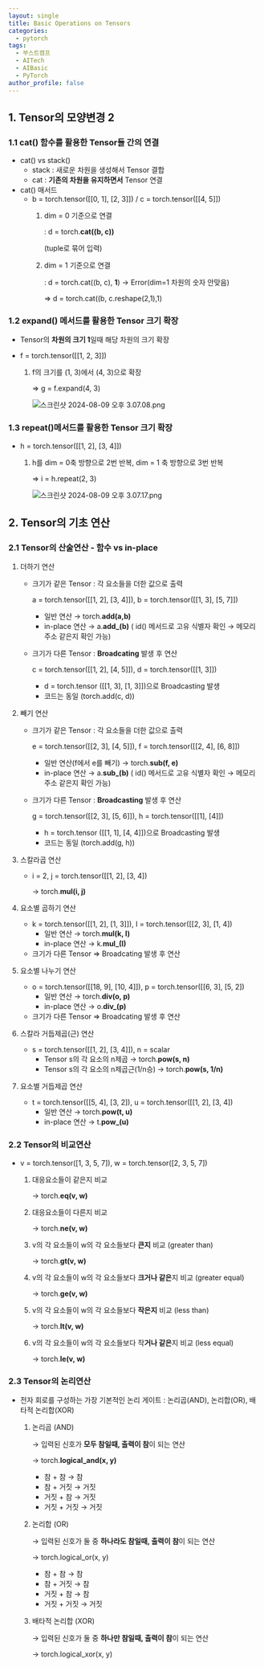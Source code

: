 ```yaml
---
layout: single
title: Basic Operations on Tensors
categories:
  - pytorch
tags:
  - 부스트캠프
  - AITech
  - AIBasic
  - PyTorch
author_profile: false
---
```

## 1. Tensor의 모양변경 2

### 1.1 cat() 함수를 활용한 Tensor들 간의 연결

- cat() vs stack()
    - stack : 새로운 차원을 생성해서 Tensor 결합
    - cat : **기존의 차원을 유지하면서** Tensor 연결
- cat() 매서드
    - b = torch.tensor([[0, 1], [2, 3]]) / c = torch.tensor([[4, 5]])
        1. dim = 0 기준으로 연결
            
            : d = torch.**cat((b, c))**
            
            (tuple로 묶어 입력)
            
        2. dim = 1 기준으로 연결
            
            : d = torch.cat((b, c), **1**) → Error(dim=1 차원의 숫자 안맞음)
            
            ⇒ d = torch.cat((b, c.reshape(2,1),1)
            

### 1.2 expand() 메서드를 활용한 Tensor 크기 확장

- Tensor의 **차원의 크기 1**일때 해당 차원의 크기 확장

- f = torch.tensor([[1, 2, 3]])
    1. f의 크기를 (1, 3)에서 (4, 3)으로 확장
        
        ⇒ g = f.expand(4, 3)
        
        ![스크린샷 2024-08-09 오후 3.07.08.png](Day%203%20Basic%20Operations%20on%20Tensors%208e7afc35d20c4bf6917ae6b3751f7749/%25E1%2584%2589%25E1%2585%25B3%25E1%2584%258F%25E1%2585%25B3%25E1%2584%2585%25E1%2585%25B5%25E1%2586%25AB%25E1%2584%2589%25E1%2585%25A3%25E1%2586%25BA_2024-08-09_%25E1%2584%258B%25E1%2585%25A9%25E1%2584%2592%25E1%2585%25AE_3.07.08.png)
        

### 1.3 repeat()메서드를 활용한 Tensor 크기 확장

- h = torch.tensor([[1, 2], [3, 4]])
    1. h를 dim = 0축 방향으로 2번 반복, dim = 1 축 방향으로 3번 반복
        
        ⇒ i = h.repeat(2, 3)
        
        ![스크린샷 2024-08-09 오후 3.07.17.png](Day%203%20Basic%20Operations%20on%20Tensors%208e7afc35d20c4bf6917ae6b3751f7749/%25E1%2584%2589%25E1%2585%25B3%25E1%2584%258F%25E1%2585%25B3%25E1%2584%2585%25E1%2585%25B5%25E1%2586%25AB%25E1%2584%2589%25E1%2585%25A3%25E1%2586%25BA_2024-08-09_%25E1%2584%258B%25E1%2585%25A9%25E1%2584%2592%25E1%2585%25AE_3.07.17.png)
        

## 2. Tensor의 기초 연산

### 2.1 Tensor의 산술연산 - 함수 vs in-place

1. 더하기 연산
    - 크기가 같은 Tensor : 각 요소들을 더한 값으로 출력
        
        a = torch.tensor([[1, 2], [3, 4]]), b = torch.tensor([[1, 3], [5, 7]])
        
        - 일반 연산 → torch.**add(a,b)**
        - in-place 연산 → a.**add_(b)** ( id() 메서드로 고유 식별자 확인 → 메모리 주소 같은지 확인 가능)
    - 크기가 다른 Tensor : **Broadcating** 발생 후 연산
        
        c = torch.tensor([[1, 2], [4, 5]]), d = torch.tensor([[1, 3]])
        
        - d = torch.tensor ([[1, 3], [1, 3]])으로 Broadcasting 발생
        - 코드는 동일 (torch.add(c, d))
    
2. 빼기 연산
    - 크기가 같은 Tensor : 각 요소들을 더한 값으로 출력
        
        e = torch.tensor([[2, 3], [4, 5]]), f = torch.tensor([[2, 4], [6, 8]])
        
        - 일반 연산(f에서 e를 빼기) → torch.**sub(f, e)**
        - in-place 연산 → a.**sub_(b)** ( id() 메서드로 고유 식별자 확인 → 메모리 주소 같은지 확인 가능)
    - 크기가 다른 Tensor : **Broadcasting** 발생 후 연산
        
        g = torch.tensor([[2, 3], [5, 6]]), h = torch.tensor([[1], [4]])
        
        - h = torch.tensor ([[1, 1], [4, 4]])으로 Broadcasting 발생
        - 코드는 동일 (torch.add(g, h))

1. 스칼라곱 연산
    - i = 2, j = torch.tensor([[1, 2], [3, 4])
        
        → torch.**mul(i, j)**
        
2. 요소별 곱하기 연산
    - k = torch.tensor([[1, 2], [1, 3]]), I = torch.tensor([[2, 3], [1, 4])
        - 일반 연산 → torch.**mul(k, I)**
        - in-place 연산 → k.**mul_(I)**
    - 크기가 다른 Tensor ⇒ Broadcating 발생 후 연산

1. 요소별 나누기 연산
    - o = torch.tensor([[18, 9], [10, 4]]), p = torch.tensor([[6, 3], [5, 2])
        - 일반 연산 → torch.**div(o, p)**
        - in-place 연산 → o.**div_(p)**
    - 크기가 다른 Tensor ⇒ Broadcating 발생 후 연산

1. 스칼라 거듭제곱(근) 연산
    - s = torch.tensor([[1, 2], [3, 4]]), n = scalar
        - Tensor s의 각 요소의 n제곱 → torch.**pow(s, n)**
        - Tensor s의 각 요소의 n제곱근(1/n승) → torch.**pow(s, 1/n)**
2. 요소별 거듭제곱 연산
    - t  = torch.tensor([[5, 4], [3, 2]), u = torch.tensor([[1, 2], [3, 4])
        - 일반 연산 → torch.**pow(t, u)**
        - in-place 연산 → t.**pow_(u)**

### 2.2 Tensor의 비교연산

- v = torch.tensor([1, 3, 5, 7]), w = torch.tensor([2, 3, 5, 7])
    1. 대응요소들이 같은지 비교
        
        → torch.**eq(v, w)**
        
    2. 대응요소들이 다른지 비교
        
        → torch.**ne(v, w)**
        
    3. v의 각 요소들이 w의 각 요소들보다 **큰지** 비교 (greater than)
        
        → torch.**gt(v, w)**
        
    4. v의 각 요소들이 w의 각 요소들보다 **크거나 같은**지 비교 (greater equal)
        
        → torch.**ge(v, w)**
        
    5. v의 각 요소들이 w의 각 요소들보다 **작은지** 비교 (less than)
        
        → torch.**lt(v, w)**
        
    6. v의 각 요소들이 w의 각 요소들보다 작**거나 같은**지 비교 (less equal)
        
        → torch.**le(v, w)**
        

### 2.3 Tensor의 논리연산

- 전자 회로를 구성하는 가장 기본적인 논리 게이트 : 논리곱(AND), 논리합(OR), 배타적 논리합(XOR)
    1. 논리곱 (AND)
        
        → 입력된 신호가 **모두 참일때, 출력이 참**이 되는 연산
        
        → torch.**logical_and(x, y)**
        
        - 참 + 참 → 참
        - 참 + 거짓 → 거짓
        - 거짓 + 참 → 거짓
        - 거짓 + 거짓 → 거짓
    2. 논리합 (OR)
        
        → 입력된 신호가 둘 중 **하나라도 참일때, 출력이 참**이 되는 연산
        
        → torch.logical_or(x, y)
        
        - 참 + 참 → 참
        - 참 + 거짓 → 참
        - 거짓 + 참 → 참
        - 거짓 + 거짓 → 거짓
    3. 배타적 논리합 (XOR)
        
        → 입력된 신호가 둘 중 **하나만 참일때, 출력이 참**이 되는 연산
        
        → torch.logical_xor(x, y)